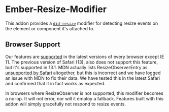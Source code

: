 # Ember-Resize-Modifier

This addon provides a [`did-resize`](modifiers/did-resize) modifier for detecting 
resize events on the element or component it's attached to.

## Browser Support

Our features are [supported](https://caniuse.com/#search=resizeobserver) in the latest versions of every browser except IE 11.
The previous version of Safari (13), also does not support this feature, but it's supported in 13.1.
MDN actually lists ResizeObserverEntry as [unsupported by Safari](https://caniuse.com/#feat=mdn-api_resizeobserverentry) altogether, 
but this is incorrect and we have logged an issue with MDN to fix their data. We have tested this in 
the latest Safari and confirmed that it in fact works as expected.

In browsers where ResizeObserver is not supported, this modifier becomes a no-op. It will not error, 
nor will it employ a fallback. Features built with this addon will simply gracefully not respond to resize events.
